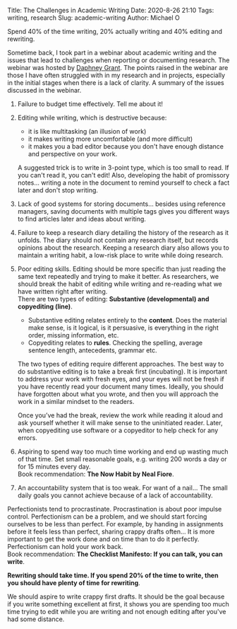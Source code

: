 Title: The Challenges in Academic Writing
Date: 2020-8-26 21:10
Tags: writing, research
Slug: academic-writing
Author: Michael O


<p>
<span class="bigger">Spend 40% of the time writing, 20% actually writing and 40% editing and rewriting.</span>
</p>

Sometime back, I took part in a webinar about academic writing and the issues that lead to challenges when reporting or documenting research. The webinar was hosted by <a href= "https://www.publicationcoach.com" target="_blank">Daphney Grant</a>. The points raised in the webinar are those I have often struggled with in my research and in projects, especially in the initial stages when there is a lack of clarity. A summary of the issues discussed in the webinar. 

1. Failure to budget time effectively. Tell me about it!

2. Editing while writing, which is destructive because:
    - it is like multitasking (an illusion of work)
    - it makes writing more uncomfortable (and more difficult)
    - it makes you a bad editor because you don't have enough distance and perspective on your work. 

   A suggested trick is to write in 3-point type, which is too small to read. If you can't read it, you can't edit! Also, developing the habit of promissory notes... writing a note in the document to remind yourself to check a fact later and don't stop writing.

3. Lack of good systems for storing documents… besides using reference managers, saving documents with multiple tags gives you different ways to find articles later and ideas about writing.

4. Failure to keep a research diary detailing the history of the research as it unfolds. The diary should not contain any research itself, but records opinions about the research. Keeping a research diary also allows you to maintain a writing habit, a low-risk place to write while doing research.

5. Poor editing skills. Editing should be more specific than just reading the same text repeatedly and trying to make it better. As researchers, we should break the habit of editing while writing and re-reading what we have written right after writing.    
There are two types of editing: **Substantive (developmental) and copyediting (line)**. 
    - Substantive editing relates entirely to the **content**. Does the material make sense, is it logical, is it persuasive, is everything in the right order, missing information, etc.
    - Copyediting relates to **rules**. Checking the spelling, average sentence length, antecedents, grammar etc.

    The two types of editing require different approaches. The best way to do substantive editing is to take a break first (incubating). It is important to address your work with fresh eyes, and your eyes will not be fresh if you have recently read your document many times. Ideally, you should have forgotten about what you wrote, and then you will approach the work in a similar mindset to the readers. 
     
     Once you’ve had the break, review the work while reading it aloud and ask yourself whether it will make sense to the uninitiated reader.
Later, when copyediting use software or a copyeditor to help check for any errors.

6. Aspiring to spend way too much time working and end up wasting much of that time. Set small reasonable goals, e.g. writing 200 words a day or for 15 minutes every day.    
Book recommendation: **The Now Habit by Neal Fiore**.

7. An accountability system that is too weak. For want of a nail... The small daily goals you cannot achieve because of a lack of accountability. 

Perfectionists tend to procrastinate. Procrastination is about poor impulse control. Perfectionism can be a problem, and we should start forcing ourselves to be less than perfect. For example, by handing in assignments before it feels less than perfect, sharing crappy drafts often... It is more important to get the work done and on time than to do it perfectly. Perfectionism can hold your work back.   
Book recommendation: **The Checklist Manifesto: If you can talk, you can write**.

**Rewriting should take time. If you spend 20% of the time to write, then you should have plenty of time for rewriting**.

We should aspire to write crappy first drafts. It should be the goal because if you write something excellent at first, it shows you are spending too much time trying to edit while you are writing and not enough editing after you've had some distance.




